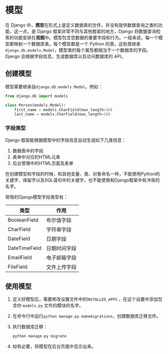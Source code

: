 # 模型

在 Django 中，**模型**在形式上是定义数据表的文件，并没有提供数据查询之类的功能，这一点，是 Django 框架非常不同与其他框架的地方，Django 将数据查询检索的功能安排在**视图**中。模型包含您数据的重要字段和行为。一般来说，每一个模型都映射一个数据库表。每个模型都是一个 Python 的类，这些类继承 `django.db.models.Model`，模型类的每个属性都相当于一个数据库的字段。Django 会根据字段信息，生成数据库以及访问数据库的 API。

## 创建模型

模型需要继承自`django.db.models.Model`。例如：

```python
from django.db import models

class Person(models.Model):
    first_name = models.CharField(max_length=30)
    last_name = models.CharField(max_length=30)
```

### 字段类型

Django 框架能根据模型中的字段信息自动生成如下几类信息：

1. 数据表中的字段
1. 表单中对应的HTML元素
1. 后台管理中的HTML页面及表单

在创建模型和字段的时候，和其他变量、类、对象命名一样，不能使用Python的关键字、保留字以及SQL语句中的关键字，也不能使用和Django框架中有冲突的名字。

常用的Django模型字段类型有：

|类型|作用|
|--|--|
|BooleanField|布尔值字段|
|CharField|字符串字段|
|DateField|日期字段|
|DateTimeField|日期时间字段|
|EmailField|电子邮箱字段|
|FileField|文件上传字段|


## 使用模型

1. 定义好模型后，需要修改设置文件中的I`NSTALLED_APPS` ，在这个设置中添加包含你 `models.py` 文件的模块的名字。
2. 在命令行中运行`python manage.py makemigrations`，创建数据库迁移文件。
3. 执行数据库迁移：

   ```bash
   python manage.py migrate
   ```

4. 如有必要，将模型在后台页面中显示出来。
